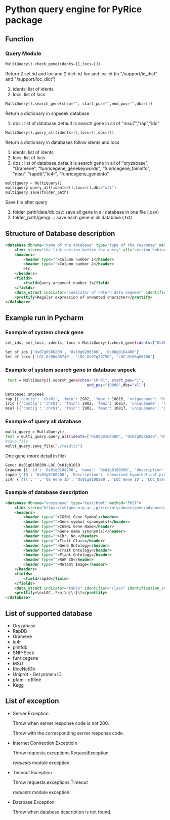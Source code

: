 # Python query engine for PyRice package

## Function

### Query Module

```py
MultiQuery().check_gene(idents=[],locs=[])
```
Return 2 set :id and loc and 2 dict: id-loc and loc-id (in "/support/id_dict" and "/support/loc_dict")
1. idents: list of idents
2. locs: list of locs

```py
MultiQuery().search_gene(chro="", start_pos="",end_pos="",dbs=[])
```
Return a dictionary in snpseek database
1. dbs : list of database,default is search gene in all of "msu7","rap","iric"

```py
MultiQuery().query_all(idents=[],locs=[],dbs=[])
```
Return a dictionary in databases follow idents and locs
1. idents: list of idents
2. locs: list of locs
3. dbs : list of database,default is search gene in all of "oryzabase", "Gramene", "funricegene_genekeywords",
                       "funricegene_faminfo", "msu", "rapdb","ic4r",
                       "funricegene_geneinfo"

```py
multiquery = MultiQuery()
multiquery.query_all(idents=[],locs=[],dbs="all")
multiquery.save(folder_path)
```
Save file after query
1. folder_path/data/db.csv: save all gene in all database in one file (.csv)
2. folder_path/geng/...: save each gene in all database (.txt)

## Structure of Database description

```xml
<database dbname="name of the database" type="Type of the response" method="GET or POST">
    <link stern="the link section before the query" aft="section behind the query"/>
    <headers>
        <header type="">Column number 1</header>
        <header type="">Column number 2</header>
        etc.
    </headers>
    <fields>
        <field>Query argument number 1</field>
    </fields>
    <data_struct indicator="indicator of return data segment" identifier="the attribute to identify data section" identification_string="value of said identifier" line_separator="indicator of a line of data" cell_separator="indicator of a cell of data"/>
    <prettify>Regular expression of unwanted character</prettify>
</database>
```

## Example run in Pycharm

### Example of system check gene

```bash
set_ids, set_locs, idents, locs = MultiQuery().check_gene(idents=["Os08g0164400", "Os07g0586200"],locs=["LOC_Os10g01006", "LOC_Os07g39750","LOC_Os10g13914"])
```
```bash
Set of ids {'Os07g0586200', 'Os10g0206500', 'Os08g0164400'} 
Set of locs {'LOC_Os08g06740', 'LOC_Os07g39750', 'LOC_Os08g06760'}
```

### Example of system search gene in database snpeek

```bash
 test = MultiQuery().search_gene(chro="chr01", start_pos="1",
                                    end_pos="10000",dbs="all")
```
```bash
Database: snpseek
rap [{'contig': 'chr01', 'fmin': 2982, 'fmax': 10815, 'uniquename': 'Os01g0100100', 'strand': 1, 'msu7Name': 'LOC_Os01g01010', 'raprepName': 'Os01g0100100', 'rappredName': None, 'iricname': 'OsNippo01g010050', 'fgeneshName': 'chr01-gene_1', 'description': 'RabGAP/TBC domain containing protein. (Os01t0100100-01)'}]
iric [{'contig': 'chr01', 'fmin': 2902, 'fmax': 10817, 'uniquename': 'OsNippo01g010050', 'strand': 1, 'msu7Name': 'LOC_Os01g01010', 'raprepName': 'Os01g0100100', 'rappredName': None, 'iricname': 'OsNippo01g010050', 'fgeneshName': 'chr01-gene_1', 'description': 'RabGAP/TBC domain containing protein. (Os01t0100100-01)'}]
msu7 [{'contig': 'chr01', 'fmin': 2902, 'fmax': 10817, 'uniquename': 'LOC_Os01g01010', 'strand': 1, 'msu7Name': 'LOC_Os01g01010', 'raprepName': 'Os01g0100100', 'rappredName': None, 'iricname': 'OsNippo01g010050', 'fgeneshName': 'chr01-gene_1', 'description': 'TBC domain containing protein, expressed'}]
```

### Example of query all database 

```bash
multi_query = MultiQuery()
test = multi_query.query_all(idents=["Os08g0164400", "Os07g0586200","Os01g0100900"],locs=["LOC_Os10g01006", "LOC_Os07g39750","LOC_Os10g13914","LOC_Os01g01019"],dbs='all')
#save_file
multi_query.save_file("./result/")
```
One gene (more detail in file)
```bash
Gene: Os01g0100200-LOC_Os01g01019
Gramene [{'_id': 'Os01g0100200', 'name': 'Os01g0100200', 'description': 'Conserved hypothetical protein. (Os01t0100200-01)', 'biotype': 'protein_coding', 'taxon_id': 39947, 'system_name': 'oryza_sativa', 'db_type': 'core', 'gene_idx': 2, 'location': {'region': '1', 'start': 11218, 'end': 12435, 'strand': 1, 'map': 'GCA_001433935.1'}, 'xrefs': [{'db': 'UniParc', 'ids': ['UPI000043A2EB']}, {'db': 'Uniprot/SPTREMBL', 'ids': ['Q655L9']}, {'db': 'protein_id', 'ids': ['EEE53690.1', 'BAD45493.1', 'BAH90846.1', 'BAE79747.1', 'BAS69910.1']}], 'gene_structure': {'exons': [{'id': 'Os01t0100200-01.exon1', 'start': 1, 'end': 843}, {'id': 'Os01t0100200-01.exon2', 'start': 935, 'end': 1218}], 'transcripts': [{'exons': ['Os01t0100200-01.exon1', 'Os01t0100200-01.exon2'], 'length': 1127, 'exon_junctions': [843], 'cds': {'start': 581, 'end': 1009}, 'translation': {'id': 'Os01t0100200-01', 'length': 142, 'features': {}}, 'id': 'Os01t0100200-01'}], 'canonical_transcript': 'Os01t0100200-01'}, 'annotations': {'taxonomy': {'entries': [{'_id': 39947, 'name': 'Oryza sativa Japonica Group'}], 'ancestors': [1, 2759, 3193, 3398, 4447, 4479, 4527, 4530, 4734, 33090, 35493, 38820, 58023, 58024, 78536, 131221, 131567, 147367, 147380, 359160, 1437183, 1437197, 1648021]}, 'familyRoot': {'entries': [{'_id': 4527, 'name': 'Oryza'}], 'ancestors': [1, 2759, 3193, 3398, 4447, 4479, 4734, 33090, 35493, 38820, 58023, 58024, 78536, 131221, 131567, 147367, 147380, 359160, 1437183, 1437197, 1648021]}}, 'homology': {'gene_tree': {'id': 'EPlGT00140000023342', 'root_taxon_id': 4527, 'root_taxon_name': 'Oryza', 'duplications': [40149]}, 'homologous_genes': {'ortholog_one2one': ['BGIOSGA002570', 'ONIVA02G14150', 'OBART01G00030', 'OB02G44720'], 'ortholog_one2many': ['OMERI05G17330', 'OMERI06G01950'], 'syntenic_ortholog_one2one': ['OGLUM01G00040']}}, 'bins': {'fixed_100': 3106, 'fixed_200': 6206, 'fixed_500': 15506, 'fixed_1000': 31008, 'uniform_1Mb': 31350, 'uniform_2Mb': 15789, 'uniform_5Mb': 6466, 'uniform_10Mb': 3342}, 'species_idx': 5}]
rapdb {'ID': 'Os01g0100200', 'Description': 'Conserved hypothetical protein. (Os01t0100200-01)', 'Position': 'chr01:11218..12435', 'RAP-DB Gene Symbol Synonym(s)': '', 'RAP-DB Gene Name Synonym(s)': '', 'CGSNL Gene Symbol': '', 'CGSNL Gene Name': '', 'Oryzabase Gene Symbol Synonym(s)': '', 'Oryzabase Gene Name Synonym(s)': ''}
ic4r {'All': '', 'OS Gene ID': 'Os01g0100200', 'LOC Gene ID': 'LOC_Os01g01019', 'Symbol': '-', 'Location': 'Chr1:11218-12435 (+)', 'Description': 'expressed
```

### Example of database description

```xml
<database dbname="oryzabase" type="text/html" method="POST">
    <link stern="https://shigen.nig.ac.jp/rice/oryzabase/gene/advanced/list"/>
    <headers>
        <header type="">CGSNL Gene Symbol</header>
        <header type="">Gene symbol synonym(s)</header>
        <header type="">CGSNL Gene Name</header>
        <header type="">Gene name synonym(s)</header>
        <header type="">Chr. No.</header>
        <header type="">Trait Class</header>
        <header type="">Gene Ontology</header>
        <header type="">Trait Ontology</header>
        <header type="">Plant Ontology</header>
        <header type="">RAP ID</header>
        <header type="">Mutant Image</header>
    </headers>
    <fields>
        <field>rapId</field>
    </fields>
    <data_struct indicator="table" identifier="class" identification_string="table_summery_list table_nowrapTh max_width_element" line_separator="tr" cell_separator="td"/>
    <prettify>\n>LOC_.*\n|\n|\r|\t</prettify>
</database>
```

## List of supported database

* Oryzabase
* RapDB
* Gramene
* ic4r
* plntfdb
* SNP-Seek
* funricegene
* MSU
* RiceNetDb
* Uniprot - Get protein ID
* pfam - offline
* Kegg

## List of exception

* Server Exception

    Throw when server response code is not 200.

    Throw with the corresponding server response code.
* Internet Connection Exceptioin

    Throw requests.exceptions.RequestException

    *requests* module exception.
* Timeout Exception

    Throw requests.exceptions.Timeout

    *requests* module exception.
* Database Exception

    Throw when database description is not found.
